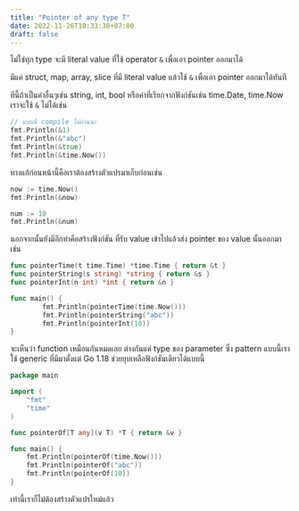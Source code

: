 ```yaml
---
title: "Pointer of any type T"
date: 2022-11-26T10:33:38+07:00
draft: false
---
```


ไม่ใช่ทุก type จะมี literal value ที่ใช้ operator `&` เพื่อเอา pointer ออกมาได้

มีแค่ struct, map, array, slice ที่มี literal value แล้วใช้ `&` เพื่อเอา pointer ออกมาได้ทันที

ทีนี้ถ้าเป็นค่าอื่นๆเช่น string, int, bool หรือค่าที่เรียกจากฟังก์ชันเช่น time.Date, time.Now เราจะใช้ `&` ไม่ได้เช่น

<!--more-->

```go
// แบบนี้ compile ไม่ผ่านนะ
fmt.Println(&1)
fmt.Println(&"abc")
fmt.Println(&true)
fmt.Println(&time.Now())
```

ทางแก้ก่อนหน้านี้คือเราต้องสร้างตัวแปรมาเก็บก่อนเช่น

```go
now := time.Now()
fmt.Println(&now)

num := 10
fmt.Println(&num)
```

นอกจากนั้นยังมีอีกท่าคือสร้างฟังก์ชัน ที่รับ value เข้าไปแล้วส่ง pointer ของ value นั้นออกมาเช่น

```go
func pointerTime(t time.Time) *time.Time { return &t }
func pointerString(s string) *string { return &s }
func pointerInt(n int) *int { return &n }

func main() {
        fmt.Println(pointerTime(time.Now()))
        fmt.Println(pointerString("abc"))
        fmt.Println(pointerInt(10))
}
```

จะเห็นว่า function เหมือนกันหมดเลย ต่างกันแค่ type ของ parameter ซึ่ง pattern แบบนี้เราใช้ generic ที่มีมาตั้งแต่ Go 1.18 ช่วยยุบเหลือฟังก์ชันเดียวได้แบบนี้

```go
package main

import (
	"fmt"
	"time"
)

func pointerOf[T any](v T) *T { return &v }

func main() {
	fmt.Println(pointerOf(time.Now()))
	fmt.Println(pointerOf("abc"))
	fmt.Println(pointerOf(10))
}
```

เท่านี้เราก็ไม่ต้องสร้างตัวแปรใหม่แล้ว
